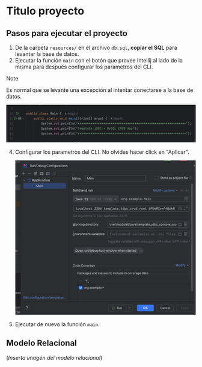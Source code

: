 # Titulo proyecto

## Pasos para ejecutar el proyecto
1. De la carpeta `resources/` en el archivo `db.sql`, **copiar el SQL** para levantar la base de datos.
2. Ejecutar la función `main` con el botón que provee Intellij al lado de la misma para después configurar los parametros del CLI.

> [!NOTE]
> Es normal que se levante una excepción al intentar conectarse a la base de datos.

   ![img.png](images/run-main-function.png)

4. Configurar los parametros del CLI. No olvides hacer click en "Aplicar".

   ![img.png](images/change-cli-parameters.png)

5. Ejecutar de nuevo la función `main`.

## Modelo Relacional

(_Inserta imagén del modelo relacional_)
